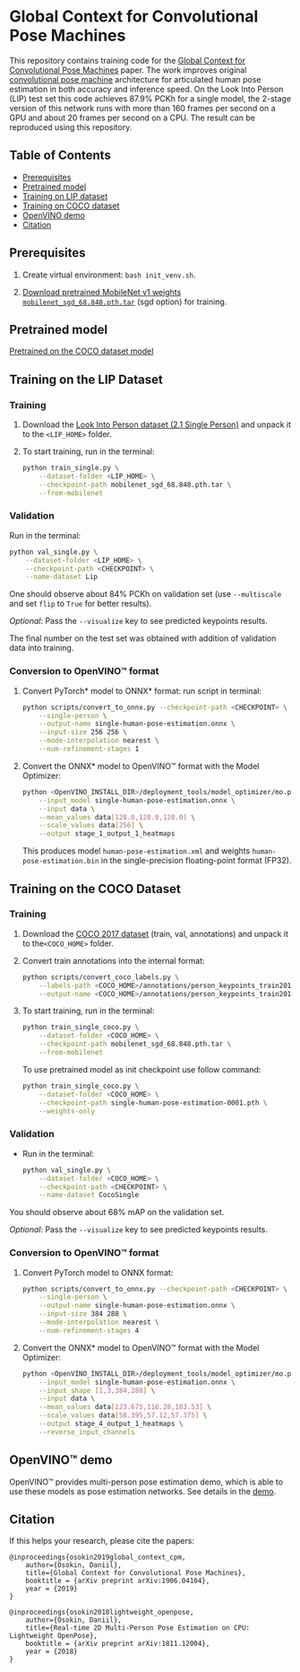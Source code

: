 # Global Context for Convolutional Pose Machines

This repository contains training code for the [Global Context for Convolutional Pose Machines](https://arxiv.org/pdf/1906.04104.pdf) paper. The work improves original [convolutional pose machine](https://arxiv.org/pdf/1602.00134.pdf) architecture for articulated human pose estimation in both accuracy and inference speed. On the Look Into Person (LIP) test set this code achieves 87.9% PCKh for a single model, the 2-stage version of this network runs with more than 160 frames per second on a GPU and about 20 frames per second on a CPU. The result can be reproduced using this repository.

## Table of Contents

* [Prerequisites](#prerequisites)
* [Pretrained model](#pretrained-model)
* [Training on LIP dataset](#training-lip)
* [Training on COCO dataset](#training-coco)
* [OpenVINO demo](#openvino-demo)
* [Citation](#citation)

## Prerequisites

1. Create virtual environment: `bash init_venv.sh`.

2. [Download pretrained MobileNet v1 weights `mobilenet_sgd_68.848.pth.tar`](https://github.com/marvis/pytorch-mobilenet) (sgd option) for training.

## Pretrained model <a name="pretrained-model"/>

[Pretrained on the COCO dataset model](https://download.01.org/opencv/openvino_training_extensions/models/human_pose_estimation/single-human-pose-estimation-0001.pth)

## Training on the LIP Dataset <a name="training-lip"/>

### Training

1. Download the [Look Into Person dataset (2.1 Single Person)](http://sysu-hcp.net/lip/overview.php) and unpack it to the `<LIP_HOME>` folder.

2. To start training, run in the terminal:

    ```bash
    python train_single.py \
        --dataset-folder <LIP_HOME> \
        --checkpoint-path mobilenet_sgd_68.848.pth.tar \
        --from-mobilenet
    ```

### Validation

Run in the terminal:

```bash
python val_single.py \
    --dataset-folder <LIP_HOME> \
    --checkpoint-path <CHECKPOINT> \
    --name-dataset Lip
```

One should observe about 84% PCKh on validation set (use `--multiscale` and set `flip` to `True` for better results).

*Optional*: Pass the `--visualize` key to see predicted keypoints results.

The final number on the test set was obtained with addition of validation data into training.

### Conversion to OpenVINO™ format

1. Convert PyTorch\* model to ONNX\* format: run script in terminal:

    ```bash
    python scripts/convert_to_onnx.py --checkpoint-path <CHECKPOINT> \
        --single-person \
        --output-name single-human-pose-estimation.onnx \
        --input-size 256 256 \
        --mode-interpolation nearest \
        --num-refinement-stages 1
    ```

2. Convert the ONNX\* model to OpenVINO™ format with the Model Optimizer:

    ```bash
    python <OpenVINO_INSTALL_DIR>/deployment_tools/model_optimizer/mo.py \
        --input_model single-human-pose-estimation.onnx \
        --input data \
        --mean_values data[128.0,128.0,128.0] \
        --scale_values data[256] \
        --output stage_1_output_1_heatmaps
    ```

    This produces model `human-pose-estimation.xml` and weights `human-pose-estimation.bin` in the single-precision floating-point format (FP32).

## Training on the COCO Dataset <a name="training-coco"/>

### Training

1. Download the [COCO 2017 dataset](http://cocodataset.org/#download) (train, val, annotations) and unpack it to the`<COCO_HOME>` folder.

2. Convert train annotations into the internal format:

    ```bash
    python scripts/convert_coco_labels.py \
        --labels-path <COCO_HOME>/annotations/person_keypoints_train2017.json \
        --output-name <COCO_HOME>/annotations/person_keypoints_train2017_converted.json
    ```

3. To start training, run in the terminal:

    ```bash
    python train_single_coco.py \
        --dataset-folder <COCO_HOME> \
        --checkpoint-path mobilenet_sgd_68.848.pth.tar \
        --from-mobilenet
    ```

    To use pretrained model as init checkpoint use follow command:

    ```bash
    python train_single_coco.py \
        --dataset-folder <COCO_HOME> \
        --checkpoint-path single-human-pose-estimation-0001.pth \
        --weights-only
    ```

### Validation

* Run in the terminal:

    ```bash
    python val_single.py \
        --dataset-folder <COCO_HOME> \
        --checkpoint-path <CHECKPOINT> \
        --name-dataset CocoSingle
    ```

You should observe about 68% mAP on the validation set.

*Optional*: Pass the `--visualize` key to see predicted keypoints results.


### Conversion to OpenVINO™ format

1. Convert PyTorch model to ONNX format:

    ```bash
    python scripts/convert_to_onnx.py --checkpoint-path <CHECKPOINT> \
        --single-person \
        --output-name single-human-pose-estimation.onnx \
        --input-size 384 288 \
        --mode-interpolation nearest \
        --num-refinement-stages 4
    ```

2. Convert the ONNX\* model to OpenVINO™ format with the Model Optimizer:

    ```bash
    python <OpenVINO_INSTALL_DIR>/deployment_tools/model_optimizer/mo.py \
        --input_model single-human-pose-estimation.onnx \
        --input_shape [1,3,384,288] \
        --input data \
        --mean_values data[123.675,116.28,103.53] \
        --scale_values data[58.395,57.12,57.375] \
        --output stage_4_output_1_heatmaps \
        --reverse_input_channels
    ```

## OpenVINO™ demo <a name="openvino-demo"/>

OpenVINO™ provides multi-person pose estimation demo, which is able to use these models as pose estimation networks. See details in the [demo](https://github.com/opencv/open_model_zoo/tree/develop/demos/python_demos/single_human_pose_estimation_demo).

## Citation

If this helps your research, please cite the papers:

```
@inproceedings{osokin2019global_context_cpm,
    author={Osokin, Daniil},
    title={Global Context for Convolutional Pose Machines},
    booktitle = {arXiv preprint arXiv:1906.04104},
    year = {2019}
}

@inproceedings{osokin2018lightweight_openpose,
    author={Osokin, Daniil},
    title={Real-time 2D Multi-Person Pose Estimation on CPU: Lightweight OpenPose},
    booktitle = {arXiv preprint arXiv:1811.12004},
    year = {2018}
}
```
